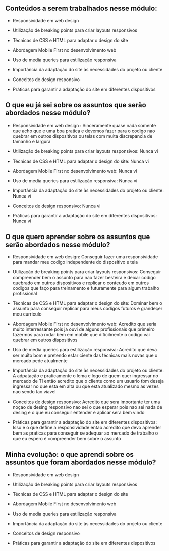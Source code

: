## Conteúdos a serem trabalhados nesse módulo:

- Responsividade em web design

- Utilização de breaking points para criar layouts responsivos

- Técnicas de CSS e HTML para adaptar o design do site

- Abordagem Mobile First no desenvolvimento web

- Uso de media queries para estilização responsiva

- Importância da adaptação do site às necessidades do projeto ou cliente

- Conceitos de design responsivo

- Práticas para garantir a adaptação do site em diferentes dispositivos

## O que eu já sei sobre os assuntos que serão abordados nesse módulo?

- Responsividade em web design :
  Sinceramente quase nada somente que acho que e uma boa pratica e devemos fazer para o codigo nao quebrar em outros dispositivos ou telas com muita discrepancia de tamanho e largura

- Utilização de breaking points para criar layouts responsivos:
  Nunca vi

- Técnicas de CSS e HTML para adaptar o design do site:
  Nunca vi

- Abordagem Mobile First no desenvolvimento web:
  Nunca vi

- Uso de media queries para estilização responsiva:
  Nunca vi

- Importância da adaptação do site às necessidades do projeto ou cliente:
  Nunca vi

- Conceitos de design responsivo:
  Nunca vi

- Práticas para garantir a adaptação do site em diferentes dispositivos:
  Nunca vi

## O que quero aprender sobre os assuntos que serão abordados nesse módulo?

- Responsividade em web design:
  Conseguir fazer uma responsividade para mandar meu codigo independente do dispositivo e tela

- Utilização de breaking points para criar layouts responsivos:
  Conseguir compreender bem o assunto para nao fazer besteira e deixar codigo quebrado em outros dispositivos e replicar o conteudo em outros codigos que faço para treinamento e futuramente para algum trabalho profissional

- Técnicas de CSS e HTML para adaptar o design do site:
  Dominar bem o assunto para conseguir replicar para meus codigos futuros e grandeçer meu curriculo

- Abordagem Mobile First no desenvolvimento web:
  Acredito que seria muito interressante pois ja ouvi de alguns profissionais que primeiro fazermos para rodar bem em mobile que dificilmente o codigo vai quebrar em outros dispositivos

- Uso de media queries para estilização responsiva:
  Acredito que deva ser muito bom e pretendo estar ciente das técnicas mais novas que o mercado pede atualmente

- Importância da adaptação do site às necessidades do projeto ou cliente:
  A adpatação e praticamente o lema e logo de quem quer ingressar no mercado de TI então acredito que o cliente como um usuario tbm deseja ingressar no que esta em alta ou que esta atualizado mesmo as vezes nao sendo tao viavel

- Conceitos de design responsivo:
  Acredito que sera importante ter uma noçao de desing responsivo nao sei o que esperar pois nao sei nada de desing e o que eu conseguir entender e aplicar sera bem vindo

- Práticas para garantir a adaptação do site em diferentes dispositivos:
  Isso e o que define a responsividade entao acredito que devo aprender bem as praticas para conseguir se adequar ao mercado de trabalho o que eu espero é compreender bem sobre o assunto

## Minha evolução: o que aprendi sobre os assuntos que foram abordados nesse módulo?

- Responsividade em web design

- Utilização de breaking points para criar layouts responsivos

- Técnicas de CSS e HTML para adaptar o design do site

- Abordagem Mobile First no desenvolvimento web

- Uso de media queries para estilização responsiva

- Importância da adaptação do site às necessidades do projeto ou cliente

- Conceitos de design responsivo

- Práticas para garantir a adaptação do site em diferentes dispositivos
